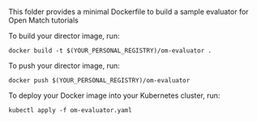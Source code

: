 This folder provides a minimal Dockerfile to build a sample evaluator for Open Match tutorials

To build your director image, run:
```
docker build -t $(YOUR_PERSONAL_REGISTRY)/om-evaluator .
```

To push your director image, run:
```
docker push $(YOUR_PERSONAL_REGISTRY)/om-evaluator
```

To deploy your Docker image into your Kubernetes cluster, run:
```
kubectl apply -f om-evaluator.yaml
```
